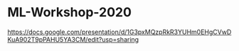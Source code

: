 # ML-Workshop-2020

https://docs.google.com/presentation/d/1G3pxMQzpRkR3YUHm0EHgCVwDKuA902T9pPAHU5YA3CM/edit?usp=sharing
